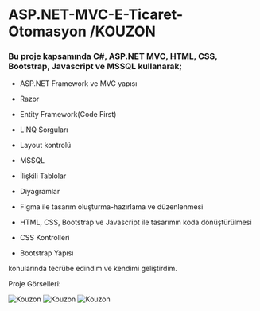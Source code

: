 # ASP.NET-MVC-E-Ticaret-Otomasyon /KOUZON

### Bu proje kapsamında C#, ASP.NET MVC, HTML, CSS, Bootstrap, Javascript ve MSSQL kullanarak;

+ ASP.NET Framework ve MVC yapısı

+ Razor

+ Entity Framework(Code First)

+ LINQ Sorguları

+ Layout kontrolü

+ MSSQL

+ İlişkili Tablolar

+ Diyagramlar

+ Figma ile tasarım oluşturma-hazırlama ve düzenlenmesi

+ HTML, CSS, Bootstrap ve Javascript ile tasarımın koda dönüştürülmesi

+ CSS Kontrolleri

+ Bootstrap Yapısı 

konularında tecrübe edindim ve kendimi geliştirdim.

Proje Görselleri:

![Kouzon](https://www.hizliresim.com/56irwq0)
![Kouzon](https://www.hizliresim.com/propjo4)
![Kouzon](https://www.hizliresim.com/gsv1atd)
